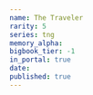 ```yaml
---
name: The Traveler
rarity: 5
series: tng
memory_alpha:
bigbook_tier: -1
in_portal: true
date:
published: true
---
```



